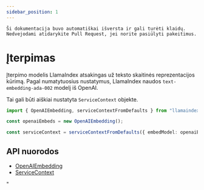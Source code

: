 ```yaml
---
sidebar_position: 1
---
```


`Ši dokumentacija buvo automatiškai išversta ir gali turėti klaidų. Nedvejodami atidarykite Pull Request, jei norite pasiūlyti pakeitimus.`

# Įterpimas

Įterpimo modelis LlamaIndex atsakingas už teksto skaitinės reprezentacijos kūrimą. Pagal numatytuosius nustatymus, LlamaIndex naudos `text-embedding-ada-002` modelį iš OpenAI.

Tai gali būti aiškiai nustatyta `ServiceContext` objekte.

```typescript
import { OpenAIEmbedding, serviceContextFromDefaults } from "llamaindex";

const openaiEmbeds = new OpenAIEmbedding();

const serviceContext = serviceContextFromDefaults({ embedModel: openaiEmbeds });
```

## API nuorodos

- [OpenAIEmbedding](../../api/classes/OpenAIEmbedding.md)
- [ServiceContext](../../api/interfaces/ServiceContext.md)

"
